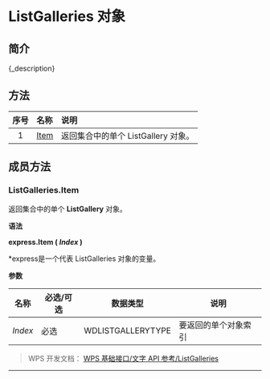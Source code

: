 # ListGalleries 对象

## 简介

{\_description}

## 方法

| 序号 | 名称                        | 说明                                |
|:----:|:----------------------------|:------------------------------------|
|  1   | [Item](#ListGalleries.Item) | 返回集合中的单个 ListGallery 对象。 |

## 成员方法

### ListGalleries.Item

返回集合中的单个 **ListGallery** 对象。

**语法**

**express.Item ( *Index* )**

\*express是一个代表 ListGalleries 对象的变量。

**参数**

| 名称    | 必选/可选 | 数据类型          | 说明                 |
|---------|-----------|-------------------|----------------------|
| *Index* | 必选      | WDLISTGALLERYTYPE | 要返回的单个对象索引 |

> WPS 开发文档： [WPS 基础接口/文字 API 参考/ListGalleries](https://qn.cache.wpscdn.cn/encs/doc/office_v19/index.htm)

------------------------------------------------------------------------
